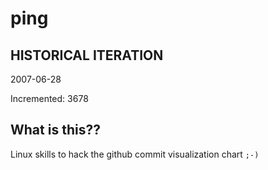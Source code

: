 # ping

## HISTORICAL ITERATION
2007-06-28

Incremented: 3678

## What is this?? 
Linux skills to hack the github commit visualization chart `;-)`
